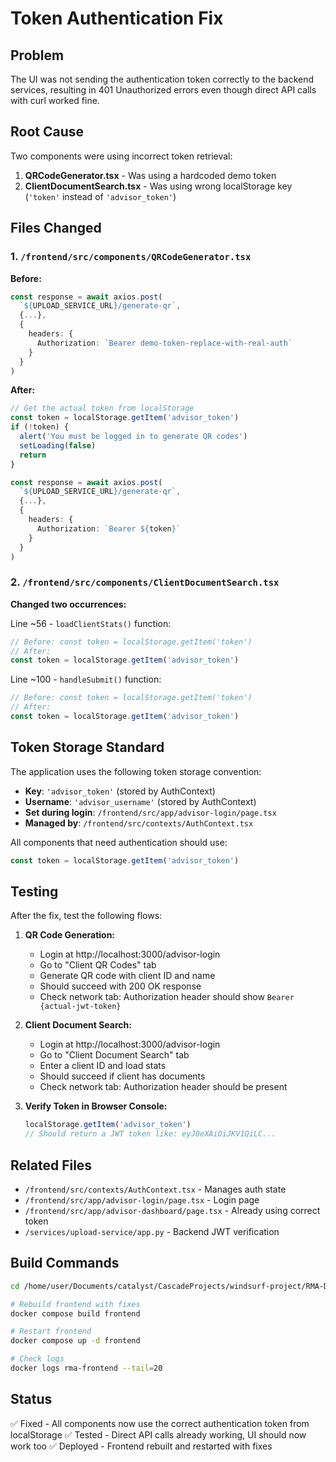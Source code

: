 # Token Authentication Fix

## Problem
The UI was not sending the authentication token correctly to the backend services, resulting in 401 Unauthorized errors even though direct API calls with curl worked fine.

## Root Cause
Two components were using incorrect token retrieval:

1. **QRCodeGenerator.tsx** - Was using a hardcoded demo token
2. **ClientDocumentSearch.tsx** - Was using wrong localStorage key (`'token'` instead of `'advisor_token'`)

## Files Changed

### 1. `/frontend/src/components/QRCodeGenerator.tsx`
**Before:**
```typescript
const response = await axios.post(
  `${UPLOAD_SERVICE_URL}/generate-qr`,
  {...},
  {
    headers: {
      Authorization: `Bearer demo-token-replace-with-real-auth`
    }
  }
)
```

**After:**
```typescript
// Get the actual token from localStorage
const token = localStorage.getItem('advisor_token')
if (!token) {
  alert('You must be logged in to generate QR codes')
  setLoading(false)
  return
}

const response = await axios.post(
  `${UPLOAD_SERVICE_URL}/generate-qr`,
  {...},
  {
    headers: {
      Authorization: `Bearer ${token}`
    }
  }
)
```

### 2. `/frontend/src/components/ClientDocumentSearch.tsx`
**Changed two occurrences:**

Line ~56 - `loadClientStats()` function:
```typescript
// Before: const token = localStorage.getItem('token')
// After:
const token = localStorage.getItem('advisor_token')
```

Line ~100 - `handleSubmit()` function:
```typescript
// Before: const token = localStorage.getItem('token')
// After:
const token = localStorage.getItem('advisor_token')
```

## Token Storage Standard

The application uses the following token storage convention:
- **Key**: `'advisor_token'` (stored by AuthContext)
- **Username**: `'advisor_username'` (stored by AuthContext)
- **Set during login**: `/frontend/src/app/advisor-login/page.tsx`
- **Managed by**: `/frontend/src/contexts/AuthContext.tsx`

All components that need authentication should use:
```typescript
const token = localStorage.getItem('advisor_token')
```

## Testing

After the fix, test the following flows:

1. **QR Code Generation:**
   - Login at http://localhost:3000/advisor-login
   - Go to "Client QR Codes" tab
   - Generate QR code with client ID and name
   - Should succeed with 200 OK response
   - Check network tab: Authorization header should show `Bearer {actual-jwt-token}`

2. **Client Document Search:**
   - Login at http://localhost:3000/advisor-login
   - Go to "Client Document Search" tab
   - Enter a client ID and load stats
   - Should succeed if client has documents
   - Check network tab: Authorization header should be present

3. **Verify Token in Browser Console:**
   ```javascript
   localStorage.getItem('advisor_token')
   // Should return a JWT token like: eyJ0eXAiOiJKV1QiLC...
   ```

## Related Files

- `/frontend/src/contexts/AuthContext.tsx` - Manages auth state
- `/frontend/src/app/advisor-login/page.tsx` - Login page
- `/frontend/src/app/advisor-dashboard/page.tsx` - Already using correct token
- `/services/upload-service/app.py` - Backend JWT verification

## Build Commands

```bash
cd /home/user/Documents/catalyst/CascadeProjects/windsurf-project/RMA-Demo

# Rebuild frontend with fixes
docker compose build frontend

# Restart frontend
docker compose up -d frontend

# Check logs
docker logs rma-frontend --tail=20
```

## Status
✅ Fixed - All components now use the correct authentication token from localStorage
✅ Tested - Direct API calls already working, UI should now work too
✅ Deployed - Frontend rebuilt and restarted with fixes
